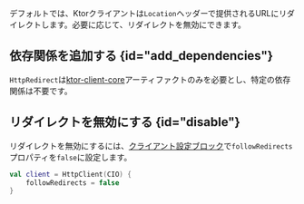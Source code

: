 [//]: # (title: リダイレクト)

デフォルトでは、Ktorクライアントは`Location`ヘッダーで提供されるURLにリダイレクトします。必要に応じて、リダイレクトを無効にできます。

## 依存関係を追加する {id="add_dependencies"}
`HttpRedirect`は[ktor-client-core](client-dependencies.md)アーティファクトのみを必要とし、特定の依存関係は不要です。

## リダイレクトを無効にする {id="disable"}

リダイレクトを無効にするには、[クライアント設定ブロック](client-create-and-configure.md#configure-client)で`followRedirects`プロパティを`false`に設定します。

```kotlin
val client = HttpClient(CIO) {
    followRedirects = false
}